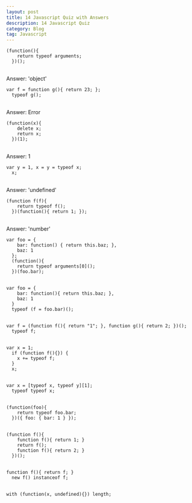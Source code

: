 ```yaml
---
layout: post
title: 14 Javascript Quiz with Answers
description: 14 Javascript Quiz
category: Blog
tag: Javascript
---
```

<pre>
<code class='javascript'>(function(){
    return typeof arguments;
  })();
</code>
</pre>
Answer: 'object'

<pre>
<code class='javascript'>var f = function g(){ return 23; };
  typeof g();
</code>
</pre>
Answer: Error

<pre>
<code class='javascript'>(function(x){
    delete x;
    return x;
  })(1);
</code>
</pre>
Answer: 1
<!-- more -->
<pre>
<code class='javascript'>var y = 1, x = y = typeof x;
  x;
</code>
</pre>
Answer: 'undefined'

<pre>
<code class='javascript'>(function f(f){
    return typeof f();
  })(function(){ return 1; });
</code>
</pre>
Answer: 'number'

<pre>
<code class='javascript'>var foo = {
    bar: function() { return this.baz; },
    baz: 1
  };
  (function(){
    return typeof arguments[0]();
  })(foo.bar);
</code>
</pre>

<pre>
<code class='javascript'>var foo = {
    bar: function(){ return this.baz; },
    baz: 1
  }
  typeof (f = foo.bar)();
</code>
</pre>

<pre>
<code class='javascript'>var f = (function f(){ return "1"; }, function g(){ return 2; })();
  typeof f;
</code>
</pre>

<pre>
<code class='javascript'>var x = 1;
  if (function f(){}) {
    x += typeof f;
  }
  x;
</code>
</pre>

<pre>
<code class='javascript'>var x = [typeof x, typeof y][1];
  typeof typeof x;
</code>
</pre>

<pre>
<code class='javascript'>(function(foo){
    return typeof foo.bar;
  })({ foo: { bar: 1 } });
</code>
</pre>

<pre>
<code class='javascript'>(function f(){
    function f(){ return 1; }
    return f();
    function f(){ return 2; }
  })();
</code>
</pre>

<pre>
<code class='javascript'>function f(){ return f; }
  new f() instanceof f;
</code>
</pre>

<pre>
<code class='javascript'>with (function(x, undefined){}) length;
</code>
</pre>
